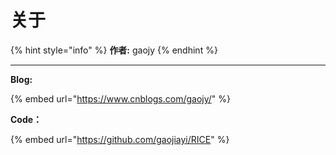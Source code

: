# 关于

{% hint style="info" %}
**作者:**    gaojy&#x20;
{% endhint %}

****

**Blog:**

{% embed url="https://www.cnblogs.com/gaojy/" %}

**Code：**

{% embed url="https://github.com/gaojiayi/RICE" %}
